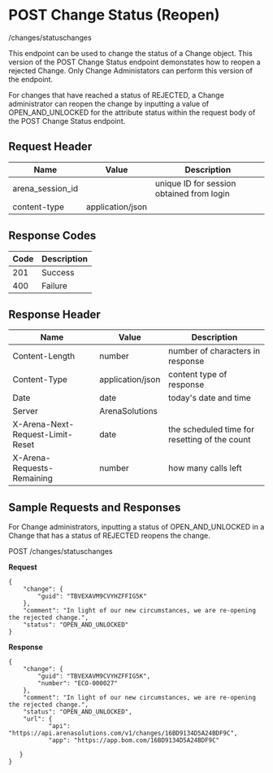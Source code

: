 # POST Change Status (Reopen)
/changes/statuschanges

This endpoint can be used  to change the status of a Change object. This version of the POST Change Status endpoint demonstates how to reopen a rejected Change. Only Change Administators can perform this version of the endpoint. 

For changes that have reached a status of  REJECTED, a Change administrator can reopen the change by inputting a value of OPEN_AND_UNLOCKED for the attribute status within the request body of the POST Change Status endpoint.

## Request Header

| Name  | Value  | Description  |
|  --- |  --- |  --- | 
| arena_session_id  |   | unique ID for session obtained from login  |
| content-type  | application/json  |   |

## Response Codes

| Code  | Description  |
|  --- |  --- | 
| 201  | Success  |
| 400  | Failure  |

## Response Header

| Name  | Value  | Description  |
|  --- |  --- |  --- | 
| Content-Length  | number  | number of characters in response  |
| Content-Type  | application/json  | content type of response  |
| Date  | date  | today's date and time  |
| Server  | ArenaSolutions  |   |
| X-Arena-Next-Request-Limit-Reset   | date  | the scheduled time for resetting of the count  |
| X-Arena-Requests-Remaining   | number  | how many calls left  |

## Sample Requests and Responses
For Change administrators, inputting a status of OPEN_AND_UNLOCKED in a Change that has a status of REJECTED reopens the change.

POST /changes/statuschanges

**Request** 

```
{
    "change": {
        "guid": "TBVEXAVM9CVYHZFFIG5K"
    },
    "comment": "In light of our new circumstances, we are re-opening the rejected change.",
    "status": "OPEN_AND_UNLOCKED"
}
```
**Response** 

```
{
    "change": {
        "guid": "TBVEXAVM9CVYHZFFIG5K",
        "number": "ECO-000027"
    },
    "comment": "In light of our new circumstances, we are re-opening the rejected change.",
    "status": "OPEN_AND_UNLOCKED",
    "url": {
           "api": "https://api.arenasolutions.com/v1/changes/16BD9134D5A24BDF9C",
           "app": "https://app.bom.com/16BD9134D5A24BDF9C"

   }
}
```
